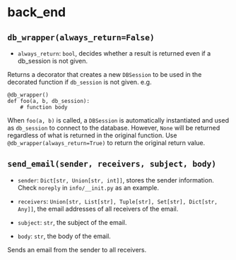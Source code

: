 # back_end

## `db_wrapper(always_return=False)`

- `always_return`: `bool`, decides whether a result is returned even if a db_session is not given.

Returns a decorator that creates a new `DBSession` to be used in the decorated function if `db_session` is not given. e.g.

```
@db_wrapper()
def foo(a, b, db_session):
    # function body
```

When `foo(a, b)` is called, a `DBSession` is automatically instantiated and used as `db_session` to connect to the database. However, `None` will be returned regardless of what is returned in the original function. Use `@db_wrapper(always_return=True)` to return the original return value.

## `send_email(sender, receivers, subject, body)`

- `sender`: `Dict[str, Union[str, int]]`, stores the sender information. Check `noreply` in `info/__init.py` as an example.

- `receivers`: `Union[str, List[str], Tuple[str], Set[str], Dict[str, Any]]`, the email addresses of all receivers of the email.

- `subject`: `str`, the subject of the email.

- `body`: `str`, the body of the email.

Sends an email from the sender to all receivers.
